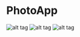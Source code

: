 # PhotoApp
![alt tag](https://pp.vk.me/c604428/v604428490/1ffd3/hO0wb6zi74k.jpg) ![alt tag](https://pp.vk.me/c604428/v604428490/1ffca/7_lf1xevbRI.jpg) ![alt tag](https://pp.vk.me/c604428/v604428490/1ffc1/NiQUB3chwNw.jpg)
